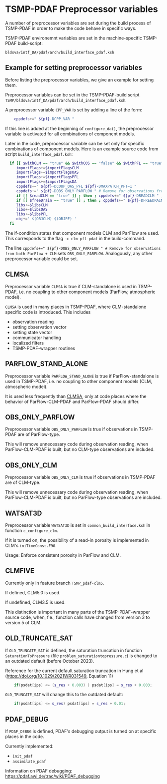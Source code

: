 # TSMP-PDAF Preprocessor variables #

A number of preprocessor variables are set during the build process of
TSMP-PDAF in order to make the code behave in specific ways.

TSMP-PDAF environemnt variables are set in the machine-specific
TSMP-PDAF build-script:

```
bldsva/intf_DA/pdaf/arch/build_interface_pdaf.ksh
```

## Example for setting preprocessor variables ##

Before listing the preprocessor variables, we give an example for
setting them.

Preprocessor variables can be set in the TSMP-PDAF-build script
`TSMP/bldsva/intf_DA/pdaf/arch/build_interface_pdaf.ksh`.

A preprocessor variable `CPP_VAR` is set by adding a line of the form:
```bash
	cppdefs+=" ${pf}-DCPP_VAR "
```

If this line is added at the beginning of `configure_da()`, the
preprocessor variable is activated for all combinations of component
models.

Later in the code, preprocessor variable can be set only for specific combinations of component models. Here is an example source code from script `build_interface_pdaf.ksh`:
```bash
  if [[ $withCLM == "true" && $withCOS == "false" && $withPFL == "true" ]] ; then
     importFlags+=$importFlagsCLM
     importFlags+=$importFlagsOAS
     importFlags+=$importFlagsPFL
     importFlags+=$importFlagsDA
     cppdefs+=" ${pf}-DCOUP_OAS_PFL ${pf}-DMAXPATCH_PFT=1 "
     cppdefs+=" ${pf}-DOBS_ONLY_PARFLOW " # Remove for observations from both ParFlow + CLM
     if [[ $readCLM == "true" ]] ; then ; cppdefs+=" ${pf}-DREADCLM " ; fi
     if [[ $freeDrain == "true" ]] ; then ; cppdefs+=" ${pf}-DFREEDRAINAGE " ; fi
     libs+=$libsCLM
     libs+=$libsOAS
     libs+=$libsPFL
     obj+=' $(OBJCLM) $(OBJPF) '
  fi
```

The if-condition states that component models CLM and ParFlow are
used. This corresponds to the flag `-c clm-pfl-pdaf` in the
build-command.

The line `cppdefs+=" ${pf}-DOBS_ONLY_PARFLOW " # Remove for
observations from both ParFlow + CLM` sets
`OBS_ONLY_PARFLOW`. Analogously, any other preprocessor variable could
be set.


## CLMSA ##

Preprocessor variable `CLMSA` is true if CLM-standalone is used in
TSMP-PDAF, i.e. no coupling to other component models (ParFlow,
atmospheric model).

`CLMSA` is used in many places in TSMP-PDAF, where CLM-standalone
specific code is introduced. This includes
- observation reading
- setting observation vector
- setting state vector
- communicator handling
- localized filters
- TSMP-PDAF-wrapper routines

## PARFLOW_STAND_ALONE ##

Preprocessor variable `PARFLOW_STAND_ALONE` is true if
ParFlow-standalone is used in TSMP-PDAF, i.e. no coupling to other
component models (CLM, atmospheric model).

It is used less frequently than [CLMSA](#clmsa), only at code places
where the behavior of ParFlow-CLM-PDAF and ParFlow-PDAF should differ.

## OBS_ONLY_PARFLOW ##

Preprocessor variable `OBS_ONLY_PARFLOW` is true if observations in
TSMP-PDAF are of ParFlow-type.

This will remove unnecessary code during observation reading, when
ParFlow-CLM-PDAF is built, but no CLM-type observations are included.

## OBS_ONLY_CLM ##

Preprocessor variable `OBS_ONLY_CLM` is true if observations in
TSMP-PDAF are of CLM-type.

This will remove unnecessary code during observation reading, when
ParFlow-CLM-PDAF is built, but no ParFlow-type observations are
included.

## WATSAT3D ##

Preprocessor variable `WATSAT3D` is set in `common_build_interface.ksh`
in function `c_configure_clm`.

If it is turned on, the possibility of a read-in porosity is
implemented in CLM's `iniTimeConst.F90`.

Usage: Enforce consistent porosity in ParFlow and CLM.

## CLMFIVE ##

Currently only in feature branch `TSMP_pdaf-clm5`.

If defined, CLM5.0 is used.

If undefined, CLM3.5 is used.

This distinction is important in many parts of the TSMP-PDAF-wrapper
source code, when, f.e., function calls have changed from version 3 to
version 5 of CLM.

## OLD_TRUNCATE_SAT ##

If `OLD_TRUNCATE_SAT` is defined, the saturation truncation in
function `SaturationToPressure` (file
`problem_saturationtopressure.c`) is changed to an outdated default
(before October 2023).

Reference for the current default saturation truncation in Hung et al
(<https://doi.org/10.1029/2021WR031549>, Equation 11)

``` c++
	if(psdat[ips] <= (s_res + 0.003) ) psdat[ips] = s_res + 0.003;
```

`OLD_TRUNCATE_SAT` will change this to the outdated default:

``` c++
	if(psdat[ips] <= s_res) psdat[ips] = s_res + 0.01;
```

## PDAF_DEBUG ##

If `PDAF_DEBUG` is defined, PDAF's debugging output is turned on at
specific places in the code.

Currently implemented:
- `init_pdaf`
- `assimilate_pdaf`

Information on PDAF debugging:
<https://pdaf.awi.de/trac/wiki/PDAF_debugging>

